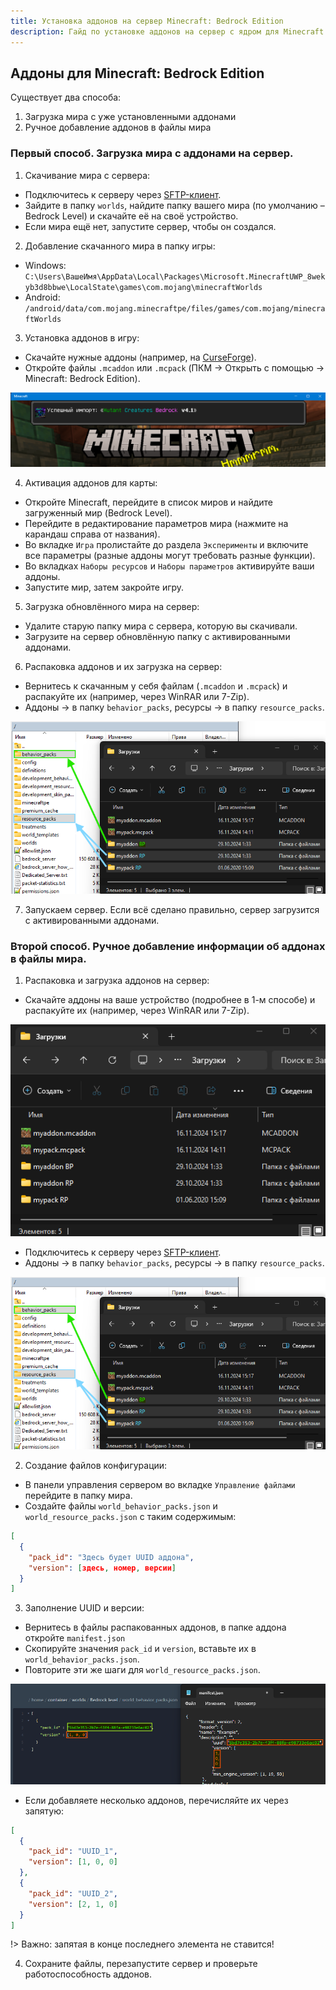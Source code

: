 ```yaml
---
title: Установка аддонов на сервер Minecraft: Bedrock Edition
description: Гайд по установке аддонов на сервер с ядром для Minecraft: Bedrock Edition.
---
```


## Аддоны для Minecraft: Bedrock Edition

Существует два способа:
1. Загрузка мира с уже установленными аддонами
2. Ручное добавление аддонов в файлы мира

### Первый способ. Загрузка мира с аддонами на сервер.

1. Скачивание мира с сервера:

- Подключитесь к серверу через [SFTP-клиент](/guides/use-sftp).
- Зайдите в папку `worlds`, найдите папку вашего мира (по умолчанию – Bedrock Level) и скачайте её на своё устройство.
- Если мира ещё нет, запустите сервер, чтобы он создался.

2. Добавление скачанного мира в папку игры:

- Windows: `C:\Users\ВашеИмя\AppData\Local\Packages\Microsoft.MinecraftUWP_8wekyb3d8bbwe\LocalState\games\com.mojang\minecraftWorlds`
- Android: `/android/data/com.mojang.minecraftpe/files/games/com.mojang/minecraftWorlds`

3. Установка аддонов в игру:

- Скачайте нужные аддоны (например, на [CurseForge](https://curseforge.com/minecraft-bedrock/search?class=addons)).
- Откройте файлы `.mcaddon` или `.mcpack` (ПКМ → Открыть с помощью → Minecraft: Bedrock Edition).

![Пример успешной установки](/images/guides/install-bedrock-addons/import.png)

4. Активация аддонов для карты:

- Откройте Minecraft, перейдите в список миров и найдите загруженный мир (Bedrock Level).
- Перейдите в редактирование параметров мира (нажмите на карандаш справа от названия).
- Во вкладке `Игра` пролистайте до раздела `Эксперименты` и включите все параметры (разные аддоны могут требовать разные функции).
- Во вкладках `Наборы ресурсов` и `Наборы параметров` активируйте ваши аддоны.
- Запустите мир, затем закройте игру.

5. Загрузка обновлённого мира на сервер:

- Удалите старую папку мира с сервера, которую вы скачивали.
- Загрузите на сервер обновлённую папку с активированными аддонами.

6. Распаковка аддонов и их загрузка на сервер:

- Вернитесь к скачанным у себя файлам (`.mcaddon` и `.mcpack`) и распакуйте их (например, через WinRAR или 7-Zip).
- Аддоны → в папку `behavior_packs`, ресурсы → в папку `resource_packs`.

![Пример добавления наборов](/images/guides/install-bedrock-addons/packs.png)

7. Запускаем сервер. Если всё сделано правильно, сервер загрузится с активированными аддонами.

### Второй способ. Ручное добавление информации об аддонах в файлы мира.

1. Распаковка и загрузка аддонов на сервер:

- Скачайте аддоны на ваше устройство (подробнее в 1-м способе) и распакуйте их (например, через WinRAR или 7-Zip).

![Пример распакованных наборов](/images/guides/install-bedrock-addons/extract.png)

- Подключитесь к серверу через [SFTP-клиент](/guides/use-sftp).
- Аддоны → в папку `behavior_packs`, ресурсы → в папку `resource_packs`.

![Пример добавления наборов](/images/guides/install-bedrock-addons/packs.png)

2. Создание файлов конфигурации:

- В панели управления сервером во вкладке `Управление файлами` перейдите в папку мира.
- Создайте файлы `world_behavior_packs.json` и `world_resource_packs.json` с таким содержимым:

```json
[
  {
    "pack_id": "Здесь будет UUID аддона",
    "version": [здесь, номер, версии]
  }
]
```

3. Заполнение UUID и версии:

- Вернитесь в файлы распакованных аддонов, в папке аддона откройте `manifest.json`
- Скопируйте значения `pack_id` и `version`, вставьте их в `world_behavior_packs.json`.
- Повторите эти же шаги для `world_resource_packs.json`.

![Пример заполнения информации об аддонах](/images/guides/install-bedrock-addons/manifest.png)

- Если добавляете несколько аддонов, перечисляйте их через запятую:

```json
[
  {
    "pack_id": "UUID_1",
    "version": [1, 0, 0]
  },
  {
    "pack_id": "UUID_2",
    "version": [2, 1, 0]
  }
]
```

!> Важно: запятая в конце последнего элемента не ставится!

4. Сохраните файлы, перезапустите сервер и проверьте работоспособность аддонов.
